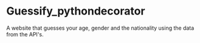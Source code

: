 # Guessify_pythondecorator
A website that guesses your age, gender and the nationality using the data from the API's. 
